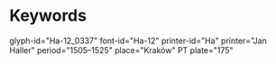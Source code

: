 # Keywords
glyph-id="Ha-12_0337"
font-id="Ha-12"
printer-id="Ha"
printer="Jan Haller"
period="1505–1525"
place="Kraków"
PT plate="175"
